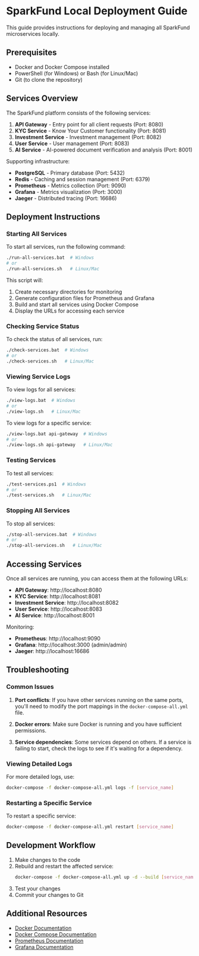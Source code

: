 # SparkFund Local Deployment Guide

This guide provides instructions for deploying and managing all SparkFund microservices locally.

## Prerequisites

- Docker and Docker Compose installed
- PowerShell (for Windows) or Bash (for Linux/Mac)
- Git (to clone the repository)

## Services Overview

The SparkFund platform consists of the following services:

1. **API Gateway** - Entry point for all client requests (Port: 8080)
2. **KYC Service** - Know Your Customer functionality (Port: 8081)
3. **Investment Service** - Investment management (Port: 8082)
4. **User Service** - User management (Port: 8083)
5. **AI Service** - AI-powered document verification and analysis (Port: 8001)

Supporting infrastructure:
- **PostgreSQL** - Primary database (Port: 5432)
- **Redis** - Caching and session management (Port: 6379)
- **Prometheus** - Metrics collection (Port: 9090)
- **Grafana** - Metrics visualization (Port: 3000)
- **Jaeger** - Distributed tracing (Port: 16686)

## Deployment Instructions

### Starting All Services

To start all services, run the following command:

```bash
./run-all-services.bat  # Windows
# or
./run-all-services.sh   # Linux/Mac
```

This script will:
1. Create necessary directories for monitoring
2. Generate configuration files for Prometheus and Grafana
3. Build and start all services using Docker Compose
4. Display the URLs for accessing each service

### Checking Service Status

To check the status of all services, run:

```bash
./check-services.bat  # Windows
# or
./check-services.sh   # Linux/Mac
```

### Viewing Service Logs

To view logs for all services:

```bash
./view-logs.bat  # Windows
# or
./view-logs.sh   # Linux/Mac
```

To view logs for a specific service:

```bash
./view-logs.bat api-gateway  # Windows
# or
./view-logs.sh api-gateway   # Linux/Mac
```

### Testing Services

To test all services:

```bash
./test-services.ps1  # Windows
# or
./test-services.sh   # Linux/Mac
```

### Stopping All Services

To stop all services:

```bash
./stop-all-services.bat  # Windows
# or
./stop-all-services.sh   # Linux/Mac
```

## Accessing Services

Once all services are running, you can access them at the following URLs:

- **API Gateway**: http://localhost:8080
- **KYC Service**: http://localhost:8081
- **Investment Service**: http://localhost:8082
- **User Service**: http://localhost:8083
- **AI Service**: http://localhost:8001

Monitoring:
- **Prometheus**: http://localhost:9090
- **Grafana**: http://localhost:3000 (admin/admin)
- **Jaeger**: http://localhost:16686

## Troubleshooting

### Common Issues

1. **Port conflicts**: If you have other services running on the same ports, you'll need to modify the port mappings in the `docker-compose-all.yml` file.

2. **Docker errors**: Make sure Docker is running and you have sufficient permissions.

3. **Service dependencies**: Some services depend on others. If a service is failing to start, check the logs to see if it's waiting for a dependency.

### Viewing Detailed Logs

For more detailed logs, use:

```bash
docker-compose -f docker-compose-all.yml logs -f [service_name]
```

### Restarting a Specific Service

To restart a specific service:

```bash
docker-compose -f docker-compose-all.yml restart [service_name]
```

## Development Workflow

1. Make changes to the code
2. Rebuild and restart the affected service:
   ```bash
   docker-compose -f docker-compose-all.yml up -d --build [service_name]
   ```
3. Test your changes
4. Commit your changes to Git

## Additional Resources

- [Docker Documentation](https://docs.docker.com/)
- [Docker Compose Documentation](https://docs.docker.com/compose/)
- [Prometheus Documentation](https://prometheus.io/docs/introduction/overview/)
- [Grafana Documentation](https://grafana.com/docs/)
